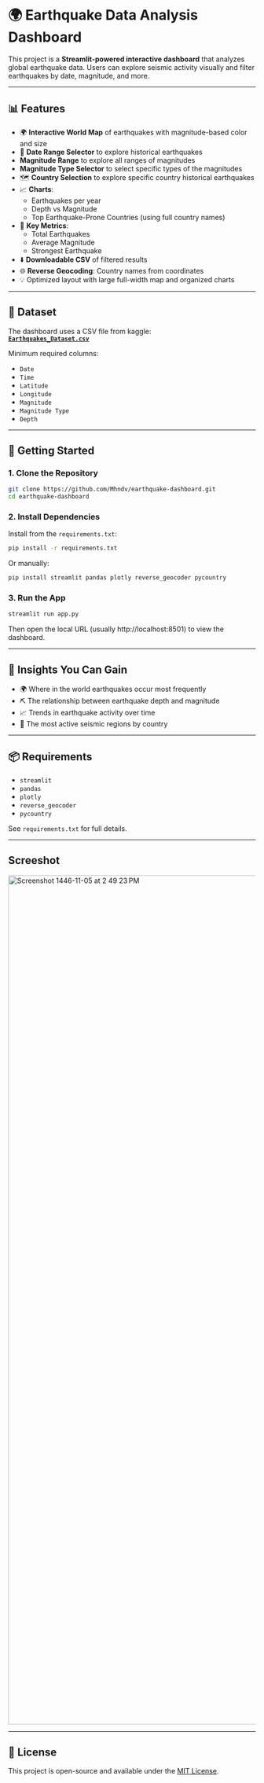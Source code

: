 
# 🌍 Earthquake Data Analysis Dashboard

This project is a **Streamlit-powered interactive dashboard** that analyzes global earthquake data. Users can explore seismic activity visually and filter earthquakes by date, magnitude, and more.

---

## 📊 Features

- 🌍 **Interactive World Map** of earthquakes with magnitude-based color and size
- 📅 **Date Range Selector** to explore historical earthquakes
- **Magnitude Range** to explore all ranges of magnitudes
- **Magnitude Type Selector** to select specific types of the magnitudes
- 🗺️ **Country Selection** to explore specific country historical earthquakes
- 📈 **Charts**:
  - Earthquakes per year
  - Depth vs Magnitude
  - Top Earthquake-Prone Countries (using full country names)
- 📌 **Key Metrics**:
  - Total Earthquakes
  - Average Magnitude
  - Strongest Earthquake
- ⬇️ **Downloadable CSV** of filtered results
- 🌐 **Reverse Geocoding**: Country names from coordinates
- 💡 Optimized layout with large full-width map and organized charts

---

## 📁 Dataset

The dashboard uses a CSV file from kaggle:  
**[`Earthquakes_Dataset.csv`](https://www.kaggle.com/datasets/usgs/earthquake-database?resource=download)**

Minimum required columns:
- `Date`
- `Time`
- `Latitude`
- `Longitude`
- `Magnitude`
- `Magnitude Type`
- `Depth`

---

## 🚀 Getting Started

### 1. Clone the Repository

```bash
git clone https://github.com/Mhndv/earthquake-dashboard.git
cd earthquake-dashboard
```

### 2. Install Dependencies

Install from the `requirements.txt`:

```bash
pip install -r requirements.txt
```

Or manually:

```bash
pip install streamlit pandas plotly reverse_geocoder pycountry
```

### 3. Run the App

```bash
streamlit run app.py
```

Then open the local URL (usually http://localhost:8501) to view the dashboard.

---

## 🧠 Insights You Can Gain

- 🌍 Where in the world earthquakes occur most frequently
- ⛏️ The relationship between earthquake depth and magnitude
- 📈 Trends in earthquake activity over time
- 🧭 The most active seismic regions by country

---

## 📦 Requirements

- `streamlit`
- `pandas`
- `plotly`
- `reverse_geocoder`
- `pycountry`

See `requirements.txt` for full details.

---


## Screeshot

<img width="1728" alt="Screenshot 1446-11-05 at 2 49 23 PM" src="https://github.com/user-attachments/assets/15fd8968-98cf-437b-ad45-9b0195b12830" />


---


## 📜 License

This project is open-source and available under the [MIT License](LICENSE).
